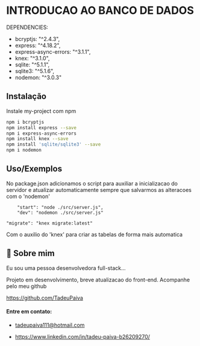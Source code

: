 
# INTRODUCAO AO BANCO DE DADOS

DEPENDENCIES:
- bcryptjs: "^2.4.3",
- express: "^4.18.2",
- express-async-errors: "^3.1.1",
- knex: "^3.1.0",
- sqlite: "^5.1.1",
- sqlite3: "^5.1.6",
- nodemon: "^3.0.3"



## Instalação

Instale my-project com npm

```bash
npm i bcryptjs
npm install express --save
npm i express-async-errors
npm install knex --save
npm install 'sqlite/sqlite3' --save
npm i nodemon
```
    
## Uso/Exemplos

No package.json adicionamos o script para auxiliar a inicializacao do servidor e atualizar automaticamente sempre que salvarmos as alteracoes com o 'nodemon'

```Iniciando o servidor
    "start": "node ./src/server.js",
    "dev": "nodemon ./src/server.js"
```

``` Criando o arquivo DB
"migrate": "knex migrate:latest"
```

Com o auxilio do 'knex' para criar as tabelas de forma mais automatica

## 🚀 Sobre mim
Eu sou uma pessoa desenvolvedora full-stack...

Projeto em desenvolvimento, breve atualizacao do front-end. Acompanhe pelo meu github

https://github.com/TadeuPaiva


#### Entre em contato:

- tadeupaiva111@hotmail.com

- https://www.linkedin.com/in/tadeu-paiva-b26209270/